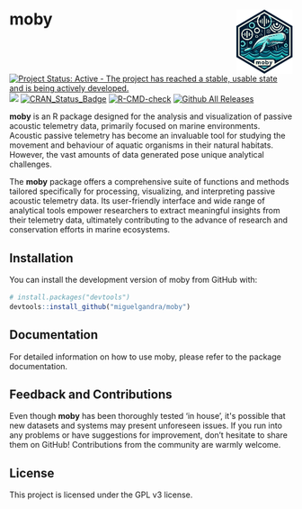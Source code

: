 
# moby <img src="vignettes/moby-logo2.png" align="right" width="100" />

[![Project Status: Active - The project has reached a stable, usable state and is being actively developed.](https://www.repostatus.org/badges/latest/active.svg)](https://www.repostatus.org/#active)
[![](https://img.shields.io/badge/lifecycle-experimental-orange.svg)](https://lifecycle.r-lib.org/articles/stages.html#experimental)
[![CRAN_Status_Badge](http://www.r-pkg.org/badges/version/moby)](https://cran.r-project.org/package=moby)
[![R-CMD-check](https://github.com/miguelgandra/moby/actions/workflows/R-CMD-check.yaml/badge.svg)](https://github.com/miguelgandra/moby/actions/workflows/R-CMD-check.yaml)
[![Github All Releases](https://img.shields.io/github/downloads/miguelgandra/moby/total.svg)]()

**moby** is an R package designed for the analysis and visualization of passive acoustic telemetry data, primarily focused on marine environments. Acoustic passive telemetry has become an invaluable tool for studying the movement and behaviour of aquatic organisms in their natural habitats. However, the vast amounts of data generated pose unique analytical challenges.

The **moby** package offers a comprehensive suite of functions and methods tailored specifically for processing, visualizing, and interpreting passive acoustic telemetry data. Its user-friendly interface and wide range of analytical tools empower researchers to extract meaningful insights from their telemetry data, ultimately contributing to the advance of research and conservation efforts in marine ecosystems.


## Installation

You can install the development version of moby from GitHub with:

``` r
# install.packages("devtools")
devtools::install_github("miguelgandra/moby")
```

## Documentation

For detailed information on how to use moby, please refer to the package documentation.


## Feedback and Contributions
Even though **moby** has been thoroughly tested ‘in house’, it's possible that new datasets and systems may present unforeseen issues. If you run into any problems or have suggestions for improvement, don’t hesitate to share them on GitHub! Contributions from the community are warmly welcome.

## License
This project is licensed under the GPL v3 license.
